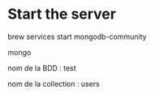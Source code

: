 # Start the server

brew services start mongodb-community

mongo

nom de la BDD : test

nom de la collection : users
